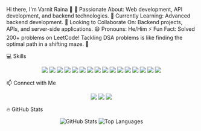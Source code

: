 Hi there, I'm Varnit Raina 👋
👀 Passionate About: Web development, API development, and backend technologies.
🌱 Currently Learning: Advanced backend development.
💞️ Looking to Collaborate On: Backend projects, APIs, and server-side applications.
😄 Pronouns: He/Him
⚡ Fun Fact: Solved 200+ problems on LeetCode! Tackling DSA problems is like finding the optimal path in a shifting maze. 🚀

💻 Skills
<p align="center"> <img src="https://img.shields.io/badge/C-%2300599C.svg?style=for-the-badge&logo=c&logoColor=white"/> <img src="https://img.shields.io/badge/Java-%23ED8B00.svg?style=for-the-badge&logo=openjdk&logoColor=white"/> <img src="https://img.shields.io/badge/Python-%2314354C.svg?style=for-the-badge&logo=python&logoColor=white"/> <img src="https://img.shields.io/badge/JavaScript-%23F7DF1E.svg?style=for-the-badge&logo=javascript&logoColor=black"/> <img src="https://img.shields.io/badge/HTML5-%23E34F26.svg?style=for-the-badge&logo=html5&logoColor=white"/> <img src="https://img.shields.io/badge/CSS3-%231572B6.svg?style=for-the-badge&logo=css3&logoColor=white"/> <img src="https://img.shields.io/badge/Node.js-%23339933.svg?style=for-the-badge&logo=nodedotjs&logoColor=white"/> <img src="https://img.shields.io/badge/Express.js-%23000000.svg?style=for-the-badge&logo=express&logoColor=white"/> <img src="https://img.shields.io/badge/EJS-%2300C7B7.svg?style=for-the-badge&logo=ejs&logoColor=white"/> <img src="https://img.shields.io/badge/Bootstrap-%237952B3.svg?style=for-the-badge&logo=bootstrap&logoColor=white"/> <img src="https://img.shields.io/badge/SQL-%2300758F.svg?style=for-the-badge&logo=postgresql&logoColor=white"/> <img src="https://img.shields.io/badge/MongoDB-%2347A248.svg?style=for-the-badge&logo=mongodb&logoColor=white"/> <img src="https://img.shields.io/badge/Matplotlib-%23F2C94C.svg?style=for-the-badge&logo=python&logoColor=black"/> <img src="https://img.shields.io/badge/Pandas-%23150458.svg?style=for-the-badge&logo=pandas&logoColor=white"/> <img src="https://img.shields.io/badge/Seaborn-%2343853D.svg?style=for-the-badge&logo=python&logoColor=white"/> <img src="https://img.shields.io/badge/NumPy-%23013243.svg?style=for-the-badge&logo=numpy&logoColor=white"/> </p>
📫 Connect with Me
<p align="center"> <a href="https://www.linkedin.com/in/varnit-raina-a4ba56231/"><img src="https://img.shields.io/badge/LinkedIn-%230077B5.svg?style=for-the-badge&logo=linkedin&logoColor=white"/></a> <a href="https://www.instagram.com/varnit_raina/"><img src="https://img.shields.io/badge/Instagram-%23E4405F.svg?style=for-the-badge&logo=instagram&logoColor=white"/></a> <a href="https://leetcode.com/u/VarnitRaina/"><img src="https://img.shields.io/badge/LeetCode-%23FFA116.svg?style=for-the-badge&logo=leetcode&logoColor=black"/></a> </p>
🔥 GitHub Stats
<p align="center"> <img src="https://github-readme-stats.vercel.app/api?username=VarnitRaina&show_icons=true&theme=radical" alt="GitHub Stats" /> <img src="https://github-readme-stats.vercel.app/api/top-langs/?username=VarnitRaina&layout=compact&theme=radical" alt="Top Languages" /> </p>
<!---
VarnitRaina/VarnitRaina is a ✨ special ✨ repository because its `README.md` (this file) appears on your GitHub profile.
You can click the Preview link to take a look at your changes.
--->
